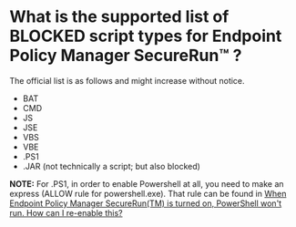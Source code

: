 # What is the supported list of BLOCKED script types for Endpoint Policy Manager SecureRun™ ?

The official list is as follows and might increase without notice.

- BAT
- CMD
- JS
- JSE
- VBS
- VBE
- .PS1
- .JAR (not technically a script; but also blocked)

**NOTE:** For .PS1, in order to enable Powershell at all, you need to make an express (ALLOW rule
for powershell.exe). That rule can be found in
[When Endpoint Policy Manager SecureRun(TM) is turned on, PowerShell won't run. How can I re-enable this?](/docs/endpointpolicymanager/endpointpolicymanager/leastprivilege/securerun/enablepowershell.md)
